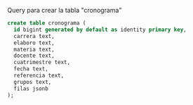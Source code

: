 Query para crear la tabla "cronograma"

```sql
create table cronograma (
  id bigint generated by default as identity primary key,
  carrera text,
  elaboro text,
  materia text,
  docente text,
  cuatrimestre text,
  fecha text,
  referencia text,
  grupos text,
  filas jsonb
);
```
